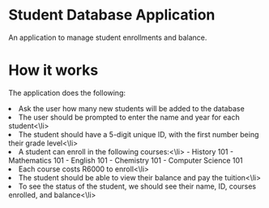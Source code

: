 # Student Database Application  
An application to manage student enrollments and balance.  
# How it works
The application does the following:  
<li> Ask the user how many new students will be added to the database</li>
<li>The user should be prompted to enter the name and year for each student<\li>
<li>The student should have a 5-digit unique ID, with the first number being their grade level<\li>
<li>A student can enroll in the following courses:<\li>
  - History 101
  - Mathematics 101
  - English 101
  - Chemistry 101
  - Computer Science 101
<li>Each course costs R6000 to enroll<\li> 
<li>The student should be able to view their balance and pay the tuition<\li>
<li>To see the status of the student, we should see their name, ID, courses enrolled, and balance<\li>
